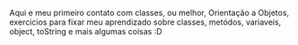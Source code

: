 Aqui e meu primeiro contato com classes, ou melhor, Orientação a Objetos, exercicios para fixar meu aprendizado sobre 
classes, metódos, variaveis, object, toString e mais algumas coisas :D
